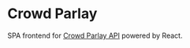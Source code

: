 # Crowd Parlay

SPA frontend for [Crowd Parlay API](https://github.com/crowd-parlay/api) powered by React.
